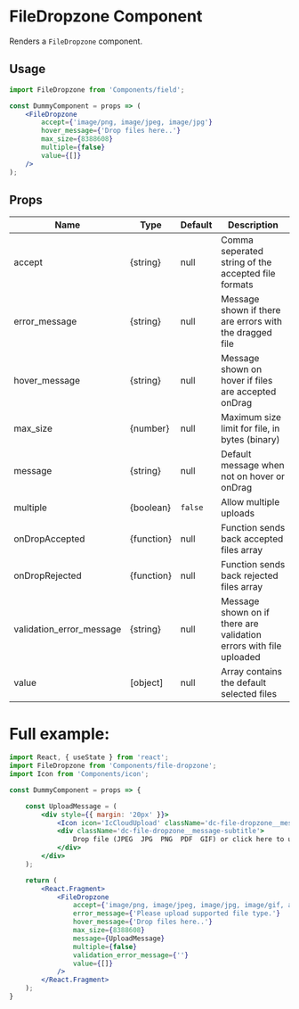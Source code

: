 # FileDropzone Component

Renders a `FileDropzone` component.


## Usage

```jsx
import FileDropzone from 'Components/field';

const DummyComponent = props => (
    <FileDropzone
        accept={'image/png, image/jpeg, image/jpg'}
        hover_message={'Drop files here..'}
        max_size={8388608}
        multiple={false}
        value={[]}
    />
);
```

## Props


| Name                      | Type         | Default     | Description                                                          |
| ------------------------- | ------------ | ----------- | -------------------------------------------------------------------- |
| accept                    | {string}     | null        | Comma seperated string of the accepted file formats                  |
| error_message             | {string}     | null        | Message shown if there are errors with the dragged file              |
| hover_message             | {string}     | null        | Message shown on hover if files are accepted onDrag                  |
| max_size                  | {number}     | null        | Maximum size limit for file, in bytes (binary)                       |
| message                   | {string}     | null        | Default message when not on hover or onDrag                          |
| multiple                  | {boolean}    | `false`     | Allow multiple uploads                                               |
| onDropAccepted            | {function}   | null        | Function sends back accepted files array                             |
| onDropRejected            | {function}   | null        | Function sends back rejected files array                             |
| validation\_error\_message| {string}     | null        | Message shown on if there are validation errors with file uploaded   |
| value                     | [object]     | null        | Array contains the default selected files                            |



# Full example:

```jsx
import React, { useState } from 'react';
import FileDropzone from 'Components/file-dropzone';
import Icon from 'Components/icon';

const DummyComponent = props => {

    const UploadMessage = (
        <div style={{ margin: '20px' }}>
            <Icon icon='IcCloudUpload' className='dc-file-dropzone__message-icon' size={50} />
            <div className='dc-file-dropzone__message-subtitle'>
                Drop file (JPEG  JPG  PNG  PDF  GIF) or click here to upload
            </div>
        </div>
    );

    return (
        <React.Fragment>
            <FileDropzone
                accept={'image/png, image/jpeg, image/jpg, image/gif, application/pdf'}
                error_message={'Please upload supported file type.'}
                hover_message={'Drop files here..'}
                max_size={8388608}
                message={UploadMessage}
                multiple={false}
                validation_error_message={''}
                value={[]}
            />
        </React.Fragment>
    );
}
```
